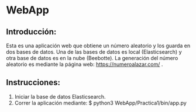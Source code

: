 # WebApp
## Introducción:
Esta es una aplicación web que obtiene un número aleatorio y los guarda en dos bases de datos.
Una de las bases de datos es local (Elasticsearch) y otra base de datos es en la nube (Beebotte). La generación del número aleatorio es mediante la página web: https://numeroalazar.com/ .
## Instrucciones:
1. Iniciar la base de datos Elasticsearch.
2. Correr la aplicación mediante: $ python3 WebApp/Practica1/bin/app.py
